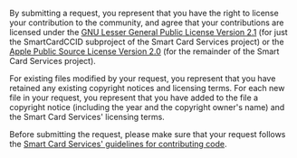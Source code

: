 By submitting a request, you represent that you have the right to license
your contribution to the community, and agree that your contributions are
licensed under the [GNU Lesser General Public License Version
2.1](SmartcardCCID/COPYING) (for just the SmartCardCCID subproject of the
Smart Card Services project) or the [Apple Public Source License Version
2.0](SmartCardServices/APPLE_LICENSE) (for the remainder of the Smart Card
Services project).

For existing files modified by your request, you represent that you have
retained any existing copyright notices and licensing terms. For each new
file in your request, you represent that you have added to the file a
copyright notice (including the year and the copyright owner's name) and the
Smart Card Services' licensing terms.

Before submitting the request, please make sure that your request follows
the [Smart Card Services' guidelines for contributing code](Dev_Guide.md).
